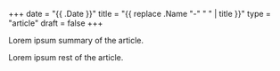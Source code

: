 +++
date = "{{ .Date }}"
title = "{{ replace .Name "-" " " | title }}"
type = "article"
draft = false
+++

Lorem ipsum summary of the article.
<!--more-->
Lorem ipsum rest of the article.
